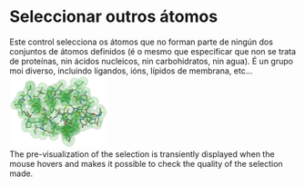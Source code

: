# Seleccionar outros átomos
Este control selecciona os átomos que no forman parte de ningún dos conjuntos de átomos definidos (é o mesmo que especificar que non se trata de proteínas, nin ácidos nucleicos, nin carbohidratos, nin agua). É un grupo moi diverso, incluíndo ligandos, ións, lípidos de membrana, etc...  
![Select](static/img/select.png)   
The pre-visualization of the selection is transiently displayed when the mouse hovers and makes it possible to check the quality of the selection made.

